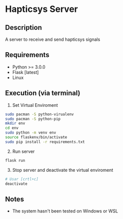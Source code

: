 # Hapticsys Server

## Description

<!-- TODO: give a better description -->
A server to receive and send hapticsys signals 

## Requirements

- Python >= 3.0.0
- Flask [latest]
- Linux 

## Execution (via terminal)

1. Set Virtual Enviroment

```bash
sudo pacman -S python-virualenv
sudo pacman -S python-pip
mkdir env
cd env
sudo python -m venv env
source flaskenv/bin/activate
sudo pip install -r requirements.txt

```

2. Run server

```bash
flask run
```

3. Stop server and deactivate the virtual enviroment

```bash
# Usar [crtl+c]
deactivate
```

## Notes

- The system hasn't been tested on Windows or WSL
